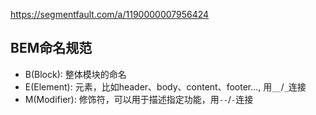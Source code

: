 https://segmentfault.com/a/1190000007956424

## BEM命名规范
+ B(Block): 整体模块的命名
+ E(Element): 元素，比如header、body、content、footer..., 用`__`/`_`连接
+ M(Modifier): 修饰符，可以用于描述指定功能，用`--`/`-`连接

